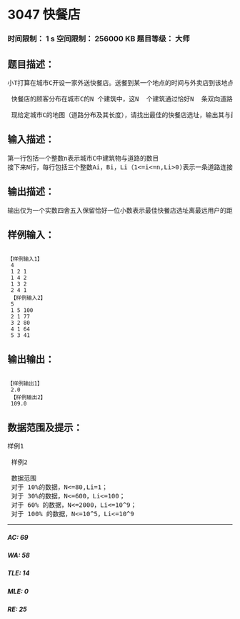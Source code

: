 # 3047 快餐店   
### 时间限制： 1 s     空间限制： 256000 KB     题目等级： 大师  
## 题目描述：  

<pre>
小T打算在城市C开设一家外送快餐店。送餐到某一个地点的时间与外卖店到该地点之间最短路径长度是成正比的，小T希望快餐店的地址选在离最远的顾客距离最近的地方。  
   
 快餐店的顾客分布在城市C的N 个建筑中，这N  个建筑通过恰好N  条双向道路连接起来，不存在任何两条道路连接了相同的两个建筑。任意两个建筑之间至少存在一条由双向道路连接而成 的路径。小T的快餐店可以开设在任一建筑中，也可以开设在任意一条道路的某个位置上（该位置与道路两端的建筑的距离不一定是整数）。  
   
 现给定城市C的地图（道路分布及其长度），请找出最佳的快餐店选址，输出其与最远的顾客之间的距离。
</pre>
  
  
## 输入描述：  

<pre>
第一行包括一个整数n表示城市C中建筑物与道路的数目
接下来N行，每行包括三个整数Ai，Bi，Li（1<=i<=n,Li>0)表示一条道路连接了Ai，Bi，其长度为Li
</pre>
  
  
## 输出描述：  

<pre>
输出仅为一个实数四舍五入保留恰好一位小数表示最佳快餐店选址离最远用户的距离
</pre>
  
  
## 样例输入：  

<pre><code>
【样例输入1】  
 4   
 1 2 1   
 1 4 2   
 1 3 2   
 2 4 1  
 【样例输入2】  
 5  
 1 5 100  
 2 1 77  
 3 2 80  
 4 1 64  
 5 3 41
</code></pre>
  
  
## 输出输出：  

<pre><code>
【样例输出1】  
 2.0   
 【样例输出2】  
 109.0
</code></pre>
  
  
## 数据范围及提示：  

<pre>
样例1  
   
 样例2  
   
 数据范围  
 对于 10%的数据，N<=80,Li=1；   
 对于 30%的数据，N<=600，Li<=100；   
 对于 60% 的数据，N<=2000，Li<=10^9；   
 对于 100% 的数据，N<=10^5，Li<=10^9
</pre>
  
  
***  

##### AC: 69  
##### WA: 58  
##### TLE: 14  
##### MLE: 0  
##### RE: 25  
